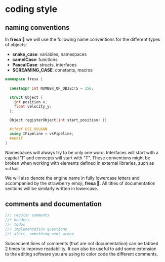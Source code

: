 # coding style

## naming conventions

In **fresa :strawberry:** we will use the following name conventions for the different types of objects:

- **snake_case**: variables, namespaces
- **camelCase**: functions
- **PascalCase**: structs, interfaces
- **SCREAMING_CASE**: constants, macros

```cpp
namespace fresa {
  
  constexpr int NUMBER_OF_OBJECTS = 256;

  struct Object {
    int position_x;
    float velocity_y;
  };

  Object registerObject(int start_position) {}

  #ifdef USE_VULKAN
  using IPipeline = vkPipeline;
  #endif
}
```

Namespaces will always try to be only one word. Interfaces will start with a capital "I" and concepts will start with "T". These conventions might be broken when working with elements defined in external libraries, such as `vulkan`.

We will also denote the engine name in fully lowercase letters and accompanied by the strawberry emoji, **fresa :strawberry:**. All titles of documentation sections will be similarly written in lowercase.

## comments and documentation

```cpp
//: regular comments
//* headers
//- todos
//? implementation questions
//! alert, something went wrong
```

Subsecuent lines of comments (that are not documentation) can be tabbed 2 times to improve readability. It can also be useful to add some extension to the editing software you are using to color code the different comments.